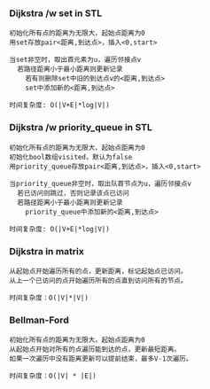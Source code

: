 ### Dijkstra /w set in STL
```
初始化所有点的距离为无限大，起始点距离为0
用set存放pair<距离,到达点>，插入<0,start>

当set非空时，取出首元素为u，遍历邻接点v
  若路径距离小于最小距离则更新记录
    若有则删除set中旧的到达点v的<距离,到达点>
    set中添加新的<距离,到达点>
    
时间复杂度: O(|V+E|*log|V|)
```

### Dijkstra /w priority_queue in STL
```
初始化所有点的距离为无限大，起始点距离为0
初始化bool数组visited，默认为false
用priority_queue存放pair<距离,到达点>，插入<0,start>

当priority_queue非空时，取出队首节点为u，遍历邻接点v
  若已访问则跳过，否则记录该点已访问
  若路径距离小于最小距离则更新记录
    priority_queue中添加新的<距离,到达点>
    
时间复杂度: O(|V+E|*log|V|)
```

### Dijkstra in matrix
```
从起始点开始遍历所有的点，更新距离，标记起始点已访问。
从上一个已访问的点开始遍历所有的点直到访问所有的节点。

时间复杂度：O(|V|*|V|)
```

### Bellman-Ford
```
初始化所有点的距离为无限大，起始点距离为0
从起始点开始对所有的点遍历能到达的点，更新最短距离。
如果一次遍历中没有距离更新可以提前结束，最多V-1次遍历。

时间复杂度：O(|V| * |E|)
```
